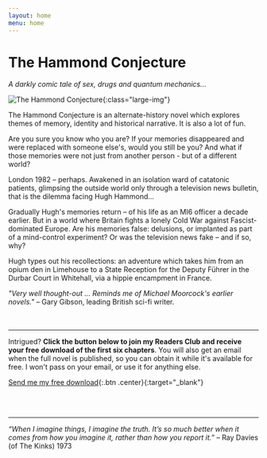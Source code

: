 ```yaml
---
layout: home
menu: home
---
```


# The Hammond Conjecture
*A darkly comic tale of sex, drugs and quantum mechanics…*

![The Hammond Conjecture](/assets/img/hammond.png){:class="large-img"}

The Hammond Conjecture is an alternate-history novel which explores themes of memory, identity and historical narrative. It is also a lot of fun.

Are you sure you know who you are? If your memories disappeared and were replaced with someone else's, would you still be you? And what if those memories were not just from another person - but of a different world?

London 1982 – perhaps. Awakened in an isolation ward of catatonic patients, glimpsing the outside world only through a television news bulletin, that is the dilemma facing Hugh Hammond...

Gradually Hugh's memories return – of his life as an MI6 officer a decade earlier. But in a world where Britain fights a lonely Cold War against Fascist-dominated Europe. Are his memories false: delusions, or implanted as part of a mind-control experiment? Or was the television news fake – and if so, why? 

Hugh types out his recollections: an adventure which takes him from an opium den in Limehouse to a State Reception for the Deputy Führer in the Durbar Court in Whitehall, via a hippie encampment in France.

_"Very well thought-out … Reminds me of Michael Moorcock's earlier novels."_ – Gary Gibson, leading British sci-fi writer.
​
<br/>
<br/>
<br/>

---

Intrigued? **Click the button below to join my Readers Club and receive your free download of the first six chapters**. You will also get an email when the full novel is published, so you can obtain it while it's available for free. I won't pass on your email, or use it for anything else.


[Send me my free download](http://cm.pn/4bc0){:.btn .center}{:target="_blank"}

<br/>
<br/>

---
_“When I imagine things, I imagine the truth. It’s so much better when it comes from how you imagine it, rather than how you report it.”_ – Ray Davies (of The Kinks) 1973